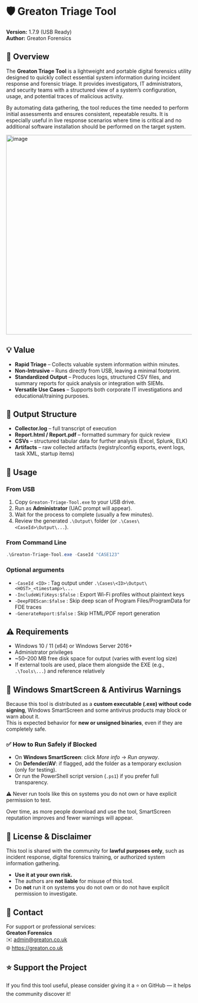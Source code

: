 # 🛡️ Greaton Triage Tool
**Version:** 1.7.9 (USB Ready)  
**Author:** Greaton Forensics  

## 📖 Overview
The **Greaton Triage Tool** is a lightweight and portable digital forensics utility designed to quickly collect essential system information during incident response and forensic triage. It provides investigators, IT administrators, and security teams with a structured view of a system’s configuration, usage, and potential traces of malicious activity.  

By automating data gathering, the tool reduces the time needed to perform initial assessments and ensures consistent, repeatable results. It is especially useful in live response scenarios where time is critical and no additional software installation should be performed on the target system.


<img width="1058" height="540" alt="image" src="https://github.com/user-attachments/assets/ebfa448f-79e5-4d17-83c6-ab05408a3c6a" />



## 💡 Value
- **Rapid Triage** – Collects valuable system information within minutes.  
- **Non-Intrusive** – Runs directly from USB, leaving a minimal footprint.  
- **Standardized Output** – Produces logs, structured CSV files, and summary reports for quick analysis or integration with SIEMs.  
- **Versatile Use Cases** – Supports both corporate IT investigations and educational/training purposes.  

## 📂 Output Structure
- **Collector.log** – full transcript of execution  
- **Report.html / Report.pdf** – formatted summary for quick review  
- **CSVs** – structured tabular data for further analysis (Excel, Splunk, ELK)  
- **Artifacts** – raw collected artifacts (registry/config exports, event logs, task XML, startup items)  

## 🚀 Usage
### From USB
1. Copy `Greaton-Triage-Tool.exe` to your USB drive.  
2. Run as **Administrator** (UAC prompt will appear).  
3. Wait for the process to complete (usually a few minutes).  
4. Review the generated `.\Output\` folder (or `.\Cases\<CaseId>\Output\...`).  

### From Command Line
```powershell
.\Greaton-Triage-Tool.exe -CaseId "CASE123"
```

### Optional arguments
- `-CaseId <ID>` : Tag output under `.\Cases\<ID>\Output\<HOST>_<timestamp>\...`  
- `-IncludeWifiKeys:$false` : Export Wi-Fi profiles without plaintext keys  
- `-DeepFDEScan:$false` : Skip deep scan of Program Files/ProgramData for FDE traces  
- `-GenerateReport:$false` : Skip HTML/PDF report generation  

## ⚠️ Requirements
- Windows 10 / 11 (x64) or Windows Server 2016+  
- Administrator privileges  
- ~50–200 MB free disk space for output (varies with event log size)  
- If external tools are used, place them alongside the EXE (e.g., `.\Tools\...`) and reference relatively  

## 🔐 Windows SmartScreen & Antivirus Warnings
Because this tool is distributed as a **custom executable (.exe) without code signing**, Windows SmartScreen and some antivirus products may block or warn about it.  
This is expected behavior for **new or unsigned binaries**, even if they are completely safe.  

### ✅ How to Run Safely if Blocked
- On **Windows SmartScreen**: click *More info* → *Run anyway*.  
- On **Defender/AV**: if flagged, add the folder as a temporary exclusion (only for testing).  
- Or run the PowerShell script version (`.ps1`) if you prefer full transparency.  

⚠️ Never run tools like this on systems you do not own or have explicit permission to test.  

Over time, as more people download and use the tool, SmartScreen reputation improves and fewer warnings will appear.  

## 📜 License & Disclaimer
This tool is shared with the community for **lawful purposes only**, such as incident response, digital forensics training, or authorized system information gathering.  

- **Use it at your own risk.**  
- The authors are **not liable** for misuse of this tool.  
- Do **not** run it on systems you do not own or do not have explicit permission to investigate.  

## 📧 Contact
For support or professional services:  
**Greaton Forensics**  
✉️ admin@greaton.co.uk  
🌐 https://greaton.co.uk  

## ⭐ Support the Project
If you find this tool useful, please consider giving it a ⭐ on GitHub — it helps the community discover it!
